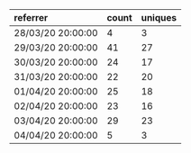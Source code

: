 | referrer          | count | uniques |
| :---------------- | :---- | :------ |
| 28/03/20 20:00:00 | 4     | 3       |
| 29/03/20 20:00:00 | 41    | 27      |
| 30/03/20 20:00:00 | 24    | 17      |
| 31/03/20 20:00:00 | 22    | 20      |
| 01/04/20 20:00:00 | 25    | 18      |
| 02/04/20 20:00:00 | 23    | 16      |
| 03/04/20 20:00:00 | 29    | 23      |
| 04/04/20 20:00:00 | 5     | 3       |
